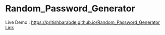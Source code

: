 # Random_Password_Generator
Live Demo : https://pritishbarabde.github.io/Random_Password_Generator
<br>
<a href="https://pritishbarabde.github.io/Random_Password_Generator" target="blank">Link</a>
